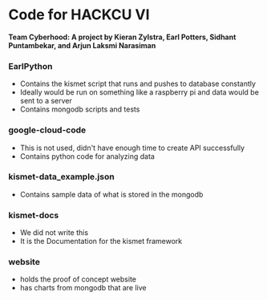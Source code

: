 # Code for HACKCU VI

__Team Cyberhood: A project by Kieran Zylstra, Earl Potters, Sidhant Puntambekar, and Arjun Laksmi Narasiman__

### EarlPython
- Contains the kismet script that runs and pushes to database constantly
- Ideally would be run on something like a raspberry pi and data would be sent to a server
- Contains mongodb scripts and tests

### google-cloud-code
- This is not used, didn't have enough time to create API successfully
- Contains python code for analyzing data

### kismet-data_example.json
- Contains sample data of what is stored in the mongodb

### kismet-docs
- We did not write this
- It is the Documentation for the kismet framework

### website
- holds the proof of concept website
- has charts from mongodb that are live


